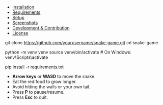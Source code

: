 - [Installation](#installation)
- [Requirements](#requirements)
- [Setup](#setup)
- [Screenshots](#screenshots)
- [Development & Contribution](#development--contribution)
- [License](#license)

git clone https://github.com/yourusername/snake-game.git
cd snake-game

python -m venv venv
source venv/bin/activate  # On Windows: venv\Scripts\activate

pip install -r requirements.txt

- **Arrow keys** or **WASD** to move the snake.
- Eat the red food to grow longer.
- Avoid hitting the walls or your own tail.
- Press **P** to pause/resume.
- Press **Esc** to quit.